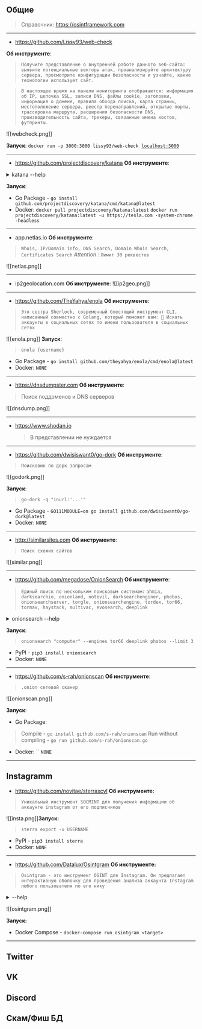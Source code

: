 ## Общие

> Справочник: https://osintframework.com

---

* https://github.com/Lissy93/web-check

__Об инструменте__:
> `Получите представление о внутренней работе данного веб-сайта: выявите потенциальные векторы атак, проанализируйте архитектуру сервера, просмотрите конфигурации безопасности и узнайте, какие технологии использует сайт.`

> `В настоящее время на панели мониторинга отображаются: информация об IP, цепочка SSL, записи DNS, файлы cookie, заголовки, информация о домене, правила обхода поиска, карта страниц, местоположение сервера, реестр перенаправлений, открытые порты, трассировка маршрута, расширения безопасности DNS, производительность сайта, трекеры, связанные имена хостов, футпринты.`

![[webcheck.png]]

__Запуск__: 
`docker run -p 3000:3000 lissy93/web-check` 
[`localhost:3000`](http://localhost:3000/)

---

* https://github.com/projectdiscovery/katana
__Об инструменте__:
<details><summary>   katana --help</summary>

   Katana is a fast crawler focused on execution in automation
pipelines offering both headless and non-headless crawling.

Usage:
  ./katana [flags]

Flags:
INPUT:
   -u, -list string[]  target url / list to crawl
   -resume string      resume scan using resume.cfg

CONFIGURATION:
   -r, -resolvers string[]       list of custom resolver (file or comma separated)
   -d, -depth int                maximum depth to crawl (default 3)
   -jc, -js-crawl                enable endpoint parsing / crawling in javascript file
   -jsl, -jsluice                enable jsluice parsing in javascript file (memory intensive)
   -ct, -crawl-duration value    maximum duration to crawl the target for (s, m, h, d) (default s)
   -kf, -known-files string      enable crawling of known files (all,robotstxt,sitemapxml), a minimum depth of 3 is required to ensure all known files are properly crawled.
   -mrs, -max-response-size int  maximum response size to read (default 9223372036854775807)
   -timeout int                  time to wait for request in seconds (default 10)
   -aff, -automatic-form-fill    enable automatic form filling (experimental)
   -fx, -form-extraction         extract form, input, textarea & select elements in jsonl output
   -retry int                    number of times to retry the request (default 1)
   -proxy string                 http/socks5 proxy to use
   -H, -headers string[]         custom header/cookie to include in all http request in header:value format (file)
   -config string                path to the katana configuration file
   -fc, -form-config string      path to custom form configuration file
   -flc, -field-config string    path to custom field configuration file
   -s, -strategy string          Visit strategy (depth-first, breadth-first) (default "depth-first")
   -iqp, -ignore-query-params    Ignore crawling same path with different query-param values
   -tlsi, -tls-impersonate       enable experimental client hello (ja3) tls randomization
   -dr, -disable-redirects       disable following redirects (default false)

DEBUG:
   -health-check, -hc        run diagnostic check up
   -elog, -error-log string  file to write sent requests error log

HEADLESS:
   -hl, -headless                    enable headless hybrid crawling (experimental)
   -sc, -system-chrome               use local installed chrome browser instead of katana installed
   -sb, -show-browser                show the browser on the screen with headless mode
   -ho, -headless-options string[]   start headless chrome with additional options
   -nos, -no-sandbox                 start headless chrome in --no-sandbox mode
   -cdd, -chrome-data-dir string     path to store chrome browser data
   -scp, -system-chrome-path string  use specified chrome browser for headless crawling
   -noi, -no-incognito               start headless chrome without incognito mode
   -cwu, -chrome-ws-url string       use chrome browser instance launched elsewhere with the debugger listening at this URL
   -xhr, -xhr-extraction             extract xhr request url,method in jsonl output

SCOPE:
   -cs, -crawl-scope string[]       in scope url regex to be followed by crawler
   -cos, -crawl-out-scope string[]  out of scope url regex to be excluded by crawler
   -fs, -field-scope string         pre-defined scope field (dn,rdn,fqdn) or custom regex (e.g., '(company-staging.io|company.com)') (default "rdn")
   -ns, -no-scope                   disables host based default scope
   -do, -display-out-scope          display external endpoint from scoped crawling

FILTER:
   -mr, -match-regex string[]       regex or list of regex to match on output url (cli, file)
   -fr, -filter-regex string[]      regex or list of regex to filter on output url (cli, file)
   -f, -field string                field to display in output (url,path,fqdn,rdn,rurl,qurl,qpath,file,ufile,key,value,kv,dir,udir)
   -sf, -store-field string         field to store in per-host output (url,path,fqdn,rdn,rurl,qurl,qpath,file,ufile,key,value,kv,dir,udir)
   -em, -extension-match string[]   match output for given extension (eg, -em php,html,js)
   -ef, -extension-filter string[]  filter output for given extension (eg, -ef png,css)
   -mdc, -match-condition string    match response with dsl based condition
   -fdc, -filter-condition string   filter response with dsl based condition

RATE-LIMIT:
   -c, -concurrency int          number of concurrent fetchers to use (default 10)
   -p, -parallelism int          number of concurrent inputs to process (default 10)
   -rd, -delay int               request delay between each request in seconds
   -rl, -rate-limit int          maximum requests to send per second (default 150)
   -rlm, -rate-limit-minute int  maximum number of requests to send per minute

UPDATE:
   -up, -update                 update katana to latest version
   -duc, -disable-update-check  disable automatic katana update check

OUTPUT:
   -o, -output string                file to write output to
   -sr, -store-response              store http requests/responses
   -srd, -store-response-dir string  store http requests/responses to custom directory
   -or, -omit-raw                    omit raw requests/responses from jsonl output
   -ob, -omit-body                   omit response body from jsonl output
   -j, -jsonl                        write output in jsonl format
   -nc, -no-color                    disable output content coloring (ANSI escape codes)
   -silent                           display output only
   -v, -verbose                      display verbose output
   -debug                            display debug output
   -version                          display project version

</details>

__Запуск__:
* Go Package - `go install github.com/projectdiscovery/katana/cmd/katana@latest`
* Docker:
`docker pull projectdiscovery/katana:latest`
`docker run projectdiscovery/katana:latest -u https://tesla.com -system-chrome -headless`

---
* app.netlas.io
__Об инструменте__:
> `Whois, IP/Domain info, DNS Search, Domain Whois Search, Certificates Search`
>_Attention :_ `Лимит 30 реквестов `

![[netlas.png]]

---


* ip2geolocation.com
__Об инструменте__:
![[ip2geo.png]]

---

* https://github.com/TheYahya/enola
__Об инструменте__:
> `Это сестра Sherlock, современный блестящий инструмент CLI, написанный совместно с Golang, который поможет вам: 🔎 Искать аккаунты в социальных сетях по имени пользователя в социальных сетях`

![[enola.png]]
__Запуск__:
>`enola {username}`
* Go Package - `go install github.com/theyahya/enola/cmd/enola@latest`
* Docker:
`NONE`

---

* https://dnsdumpster.com
__Об инструменте__:
> Поиск поддоменов и DNS серверов

![[dnsdump.png]]

---

* https://www.shodan.io
  > В представлении не нуждается

---

* https://github.com/dwisiswant0/go-dork
__Об инструменте__:
> `Поисковик по дорк запросам`

![[godork.png]]

__Запуск__:
> `go-dork -q "inurl:'...'"`
* Go Package - `GO111MODULE=on go install github.com/dwisiswant0/go-dork@latest`
* Docker:
`NONE`

---

* http://similarsites.com
__Об инструменте__:
> `Поиск схожих сайтов`

![[similar.png]]

---

* https://github.com/megadose/OnionSearch
__Об инструменте__:
> `Единый поиск по нескольким поисковым системам:`
> `ahmia, darksearchio, onionland, notevil, darksearchenginer, phobos, onionsearchserver, torgle, onionsearchengine, tordex, tor66, tormax, haystack, multivac, evosearch, deeplink`

<details><summary>onionsearch --help</summary>
usage: onionsearch [-h] [--proxy PROXY] [--output OUTPUT]
                  [--continuous_write CONTINUOUS_WRITE] [--limit LIMIT]
                  [--engines [ENGINES [ENGINES ...]]]
                  [--exclude [EXCLUDE [EXCLUDE ...]]]
                  [--fields [FIELDS [FIELDS ...]]]
                  [--field_delimiter FIELD_DELIMITER] [--mp_units MP_UNITS]
                  search

positional arguments:
  search                The search string or phrase

optional arguments:
  -h, --help            show this help message and exit
  --proxy PROXY         Set Tor proxy (default: 127.0.0.1:9050)
  --output OUTPUT       Output File (default: output_$SEARCH_$DATE.txt), where $SEARCH is replaced by the first chars of the search string and $DATE is replaced by the datetime
  --continuous_write CONTINUOUS_WRITE
                        Write progressively to output file (default: False)
  --limit LIMIT         Set a max number of pages per engine to load
  --engines [ENGINES [ENGINES ...]]
                        Engines to request (default: full list)
  --exclude [EXCLUDE [EXCLUDE ...]]
                        Engines to exclude (default: none)
  --fields [FIELDS [FIELDS ...]]
                        Fields to output to csv file (default: engine name link), available fields are shown below
  --field_delimiter FIELD_DELIMITER
                        Delimiter for the CSV fields
  --mp_units MP_UNITS   Number of processing units (default: core number minus 1)
</details>

__Запуск__:
> `onionsearch "computer" --engines tor66 deeplink phobos --limit 3`
* PyPI - `pip3 install onionsearch`
* Docker:
`NONE`

---

* https://github.com/s-rah/onionscan
__Об инструменте__:
> `.onion сетевой сканер`

![[onionscan.png]]

__Запуск__:
* Go Package:
>Compile - `go install github.com/s-rah/onionscan`
>Run without compiling - `go run github.com/s-rah/onionscan.go`
* Docker: ``
`NONE`

---

## Instagramm

* https://github.com/novitae/sterraxcyl
__Об инструменте:__
> `Уникальный инструмент SOCMINT для получения информации об аккаунте instagram от его подписчиков`

![[insta.png]]__Запуск:__
> `sterra export -u USERNAME`
* PyPI - `pip3 install sterra`
* Docker:
`NONE`

---

* https://github.com/Datalux/Osintgram
__Об инструменте:__
> `Osintgram - это инструмент OSINT для Instagram. Он предлагает интерактивную оболочку для проведения анализа аккаунта Instagram любого пользователя по его нику`

<details>
<summary> --help</summary>

- addrs           Get all registered addressed by target photos
- captions        Get user's photos captions
- comments        Get total comments of target's posts
- followers       Get target followers
- followings      Get users followed by target
- fwersemail      Get email of target followers
- fwingsemail     Get email of users followed by target
- fwersnumber     Get phone number of target followers
- fwingsnumber    Get phone number of users followed by target
- hashtags        Get hashtags used by target
- info            Get target info
- likes           Get total likes of target's posts
- mediatype       Get user's posts type (photo or video)
- photodes        Get description of target's photos
- photos          Download user's photos in output folder
- propic          Download user's profile picture
- stories         Download user's stories  
- tagged          Get list of users tagged by target
- wcommented      Get a list of user who commented target's photos
- wtagged         Get a list of user who tagged target
</details>

![[osintgram.png]]

__Запуск:__
* Docker Compose - `docker-compose run osintgram <target>`

---

## Twitter

## VK

## Discord

## Скам/Фиш БД

